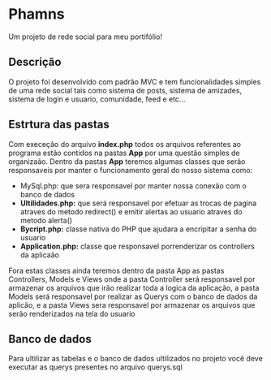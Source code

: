 # Phamns
Um projeto de rede social para meu portifólio! 

<h2> Descrição </h2>

O projeto foi desenvolvido com padrão MVC e tem funcionalidades simples de uma rede social tais como sistema de posts, sistema de amizades, sistema de login e usuario, comunidade, feed e etc...

<h2>Estrtura das pastas</h2>

Com execeção do arquivo <b>index.php</b> todos os arquivos referentes ao programa estão contidos na pastas <b>App</b> por uma questão simples de organizaão. Dentro da pastas <b>App</b> teremos algumas classes que serão responsaveis por manter o funcionamento geral do nosso sistema como:

<ul>
<li>MySql.php:</b> que sera responsavel por manter nossa conexão com o banco de dados</li>
<li><b>Ultilidades.php:</b> que será responsavel por efetuar as trocas de pagina atraves do metodo redirect() e emitir alertas ao usuario atraves do metodo alerta()</li>
<li><b>Bycript.php:</b> classe nativa do PHP que ajudara a encripitar a senha do usuario</li>
<li><b>Application.php:</b> classe que responsavel porrenderizar os controllers da aplicaão </li>
</ul>

Fora estas classes ainda teremos dentro da pasta App as pastas Controllers, Models e Views onde a pasta Controller será responsavel por armazenar os arquivos que irão realizar toda a logica da aplicação, a pasta Models será responsavel por realizar as Querys com o banco de dados da aplicão, e a pasta Views sera responsavel por armazenar os arquivos que serão renderizados na tela do usuario

<h2>Banco de dados</h2>

Para ultilizar as tabelas e o banco de dados ultilizados no projeto você deve executar as querys presentes no arquivo querys.sql 
